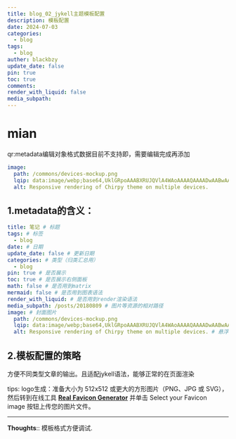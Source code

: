 ```yaml
---
title: blog_02_jykell主题模板配置
description: 模板配置
date: 2024-07-03
categories:
  - blog
tags:
  - blog
auther: blackbzy
update_date: false
pin: true
toc: true
comments: 
render_with_liquid: false
media_subpath: 
---
```


# mian
qr:metadata编辑对象格式数据目前不支持即，需要编辑完成再添加
```yml
image:
  path: /commons/devices-mockup.png
  lqip: data:image/webp;base64,UklGRpoAAABXRUJQVlA4WAoAAAAQAAAADwAABwAAQUxQSDIAAAARL0AmbZurmr57yyIiqE8oiG0bejIYEQTgqiDA9vqnsUSI6H+oAERp2HZ65qP/VIAWAFZQOCBCAAAA8AEAnQEqEAAIAAVAfCWkAALp8sF8rgRgAP7o9FDvMCkMde9PK7euH5M1m6VWoDXf2FkP3BqV0ZYbO6NA/VFIAAAA
  alt: Responsive rendering of Chirpy theme on multiple devices.
```

## 1.metadata的含义：
```yaml
title: 笔记 # 标题 
tags: # 标签
  - blog
date: # 日期
update_date: false # 更新日期
categories: # 类型（归类汇总用）
  - blog
pin: true # 是否展示
toc: true # 是否展示右侧面板
math: false # 是否用到matrix
mermaid: false # 是否用到图表语法
render_with_liquid: # 是否用到render渲染语法
media_subpath: /posts/20180809 # 图片等资源的相对路径
image: # 封面图片
  path: /commons/devices-mockup.png
  lqip: data:image/webp;base64,UklGRpoAAABXRUJQVlA4WAoAAAAQAAAADwAABwAAQUxQSDIAAAARL0AmbZurmr57yyIiqE8oiG0bejIYEQTgqiDA9vqnsUSI6H+oAERp2HZ65qP/VIAWAFZQOCBCAAAA8AEAnQEqEAAIAAVAfCWkAALp8sF8rgRgAP7o9FDvMCkMde9PK7euH5M1m6VWoDXf2FkP3BqV0ZYbO6NA/VFIAAAA # 模糊效果
  alt: Responsive rendering of Chirpy theme on multiple devices. # 悬浮展示

```

## 2.模板配置的策略
方便不同类型文章的输出。且适配jykell语法，能够正常的在页面渲染


tips:
logo生成：准备大小为 512x512 或更大的方形图片（PNG、JPG 或 SVG），然后转到在线工具 [**Real Favicon Generator**](https://realfavicongenerator.net/) 并单击 Select your Favicon image 按钮上传您的图片文件。

---
**Thoughts**:: 模板格式方便调试.

